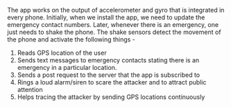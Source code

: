 The app works on the output of accelerometer and gyro that is integrated in every phone. Initially, when we install the app, we need to update the emergency contact numbers. Later, whenever there is an emergency, one just needs to shake the phone. The shake sensors detect the movement of the phone and activate the following things - 
1. Reads GPS location of the user
2. Sends text messages to emergency contacts stating there is an emergency in a particular location.
3. Sends a post request to the server that the app is subscribed to
4. Rings a loud alarm/siren to scare the attacker and to attract public attention
5. Helps tracing the attacker by sending GPS locations continuously
